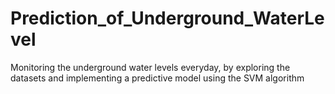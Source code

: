 # Prediction_of_Underground_WaterLevel
Monitoring the underground water levels everyday, by exploring the datasets and implementing a predictive model using the SVM algorithm
